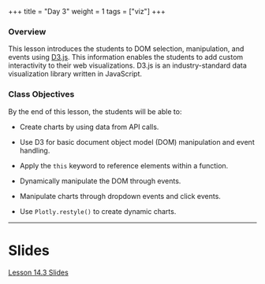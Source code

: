 +++
title = "Day 3"
weight = 1
tags = ["viz"] 
+++

### Overview

This lesson introduces the students to DOM selection, manipulation, and events using [D3.js](https://d3js.org/). This information enables the students to add custom interactivity to their web visualizations. D3.js is an industry-standard data visualization library written in JavaScript.

### Class Objectives

By the end of this lesson, the students will be able to:

* Create charts by using data from API calls.

* Use D3 for basic document object model (DOM) manipulation and event handling.

* Apply the `this` keyword to reference elements within a function.

* Dynamically manipulate the DOM through events.

* Manipulate charts through dropdown events and click events.

* Use `Plotly.restyle()` to create dynamic charts.

---

# Slides 
[Lesson 14.3 Slides](https://docs.google.com/presentation/d/1LebTHmpW41BCzz_05-xtFB1ZOCbM72rN9JDLX8CVoeU/edit?usp=sharing)
